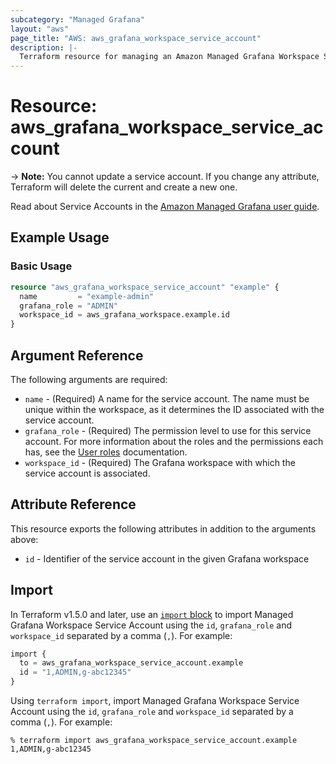 ```yaml
---
subcategory: "Managed Grafana"
layout: "aws"
page_title: "AWS: aws_grafana_workspace_service_account"
description: |-
  Terraform resource for managing an Amazon Managed Grafana Workspace Service Account.
---
```


# Resource: aws_grafana_workspace_service_account

-> **Note:** You cannot update a service account. If you change any attribute, Terraform
will delete the current and create a new one.

Read about Service Accounts in the [Amazon Managed Grafana user guide](https://docs.aws.amazon.com/grafana/latest/userguide/service-accounts.html).

## Example Usage

### Basic Usage

```terraform
resource "aws_grafana_workspace_service_account" "example" {
  name         = "example-admin"
  grafana_role = "ADMIN"
  workspace_id = aws_grafana_workspace.example.id
}
```

## Argument Reference

The following arguments are required:

* `name` - (Required) A name for the service account. The name must be unique within the workspace, as it determines the ID associated with the service account.
* `grafana_role` - (Required) The permission level to use for this service account. For more information about the roles and the permissions each has, see the [User roles](https://docs.aws.amazon.com/grafana/latest/userguide/Grafana-user-roles.html) documentation.
* `workspace_id` - (Required) The Grafana workspace with which the service account is associated.

## Attribute Reference

This resource exports the following attributes in addition to the arguments above:

* `id` - Identifier of the service account in the given Grafana workspace

## Import

In Terraform v1.5.0 and later, use an [`import` block](https://developer.hashicorp.com/terraform/language/import) to import Managed Grafana Workspace Service Account using the `id`, `grafana_role` and `workspace_id` separated by a comma (`,`). For example:

```terraform
import {
  to = aws_grafana_workspace_service_account.example
  id = "1,ADMIN,g-abc12345"
}
```

Using `terraform import`, import Managed Grafana Workspace Service Account using the `id`, `grafana_role` and `workspace_id` separated by a comma (`,`). For example:

```console
% terraform import aws_grafana_workspace_service_account.example 1,ADMIN,g-abc12345
```
